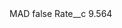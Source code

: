 <?xml version="1.0" encoding="UTF-8"?>
<CustomMetadata xmlns="http://soap.sforce.com/2006/04/metadata" xmlns:xsi="http://www.w3.org/2001/XMLSchema-instance" xmlns:xsd="http://www.w3.org/2001/XMLSchema">
    <label>MAD</label>
    <protected>false</protected>
    <values>
        <field>Rate__c</field>
        <value xsi:type="xsd:double">9.564</value>
    </values>
</CustomMetadata>
